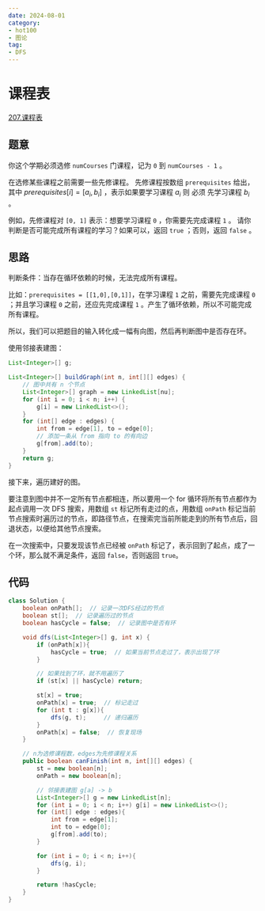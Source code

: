 ```yaml
---
date: 2024-08-01
category: 
- hot100
- 图论
tag: 
- DFS
---
```


# 课程表

<!-- more -->

[207.课程表](https://leetcode.cn/problems/course-schedule/description/?envType=study-plan-v2&envId=top-100-liked)

## 题意

你这个学期必须选修 `numCourses` 门课程，记为 `0` 到 `numCourses - 1` 。

在选修某些课程之前需要一些先修课程。 先修课程按数组 `prerequisites` 给出，其中 $prerequisites[i] = [a_i, b_i]$ ，表示如果要学习课程 $a_i$ 则 必须 先学习课程  $b_i$ 。

例如，先修课程对 `[0, 1]` 表示：想要学习课程 `0` ，你需要先完成课程 `1` 。
请你判断是否可能完成所有课程的学习？如果可以，返回 `true` ；否则，返回 `false` 。

## 思路

判断条件：当存在循环依赖的时候，无法完成所有课程。

比如：`prerequisites = [[1,0],[0,1]]`，在学习课程 `1` 之前，需要先完成​课程 `0` ；并且学习课程 `0` 之前，还应先完成课程 `1` 。产生了循环依赖，所以不可能完成所有课程。

所以，我们可以把题目的输入转化成一幅有向图，然后再判断图中是否存在环。

使用邻接表建图：

```java
List<Integer>[] g;

List<Integer>[] buildGraph(int n, int[][] edges) {
    // 图中共有 n 个节点
    List<Integer>[] graph = new LinkedList[nu];
    for (int i = 0; i < n; i++) {
        g[i] = new LinkedList<>();
    }
    for (int[] edge : edges) {
        int from = edge[1], to = edge[0];
        // 添加一条从 from 指向 to 的有向边
        g[from].add(to);
    }
    return g;
}
```

接下来，遍历建好的图。

要注意到图中并不一定所有节点都相连，所以要用一个 for 循环将所有节点都作为起点调用一次 DFS 搜索，用数组 `st` 标记所有走过的点，用数组 `onPath` 标记当前节点搜索时遍历过的节点，即路径节点，在搜索完当前所能走到的所有节点后，回退状态，以便给其他节点搜索。

在一次搜索中，只要发现该节点已经被 `onPath` 标记了，表示回到了起点，成了一个环，那么就不满足条件，返回 `false`，否则返回 `true`。

## 代码

```java
class Solution {
    boolean onPath[];  // 记录一次DFS经过的节点
    boolean st[];  // 记录遍历过的节点
    boolean hasCycle = false;  // 记录图中是否有环

    void dfs(List<Integer>[] g, int x) {
        if (onPath[x]){
            hasCycle = true;  // 如果当前节点走过了，表示出现了环
        }

        // 如果找到了环，就不用遍历了
        if (st[x] || hasCycle) return;

        st[x] = true;
        onPath[x] = true;  // 标记走过
        for (int t : g[x]){
            dfs(g, t);     // 递归遍历
        }
        onPath[x] = false;  // 恢复现场
    }

    // n为选修课程数，edges为先修课程关系
    public boolean canFinish(int n, int[][] edges) {
        st = new boolean[n];
        onPath = new boolean[n];

        // 邻接表建图 g[a] -> b
        List<Integer>[] g = new LinkedList[n];
        for (int i = 0; i < n; i++) g[i] = new LinkedList<>();
        for (int[] edge : edges){
            int from = edge[1];
            int to = edge[0];
            g[from].add(to);
        }

        for (int i = 0; i < n; i++){
            dfs(g, i);
        }

        return !hasCycle;
    }
}
```